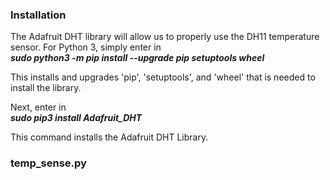 ### Installation

The Adafruit DHT library will allow us to properly use the DH11 temperature sensor.
For Python 3, simply enter in   
**_sudo python3 -m pip install --upgrade pip setuptools wheel_**

This installs and upgrades 'pip', 'setuptools', and 'wheel' that is needed to install the library.

Next, enter in   
**_sudo pip3 install Adafruit_DHT_**

This command installs the Adafruit DHT Library.

### temp_sense.py



